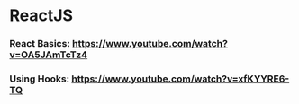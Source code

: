 
# ReactJS
### React Basics: https://www.youtube.com/watch?v=OA5JAmTcTz4
### Using Hooks: https://www.youtube.com/watch?v=xfKYYRE6-TQ
